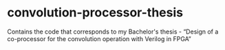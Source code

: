 # convolution-processor-thesis
Contains the code that corresponds to my Bachelor's thesis - “Design of a co-processor for the convolution operation with Verilog in FPGA”
